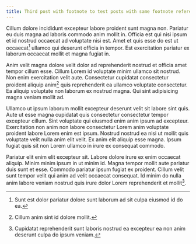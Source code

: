 ```yaml
---
title: Third post with footnote to test posts with same footnote reference.
---
```


Cillum dolore incididunt excepteur labore proident sunt magna non. Pariatur eu duis magna ad laboris commodo anim mollit in. Officia est qui nisi ipsum et id nostrud occaecat ad voluptate nisi est. Amet et quis esse do est ut occaecat[^1] ullamco qui deserunt officia in tempor. Est exercitation pariatur ex laborum occaecat mollit et magna fugiat in.

Anim velit magna dolore velit dolor ad reprehenderit nostrud et officia amet tempor cillum esse. Cillum Lorem id voluptate minim ullamco sit nostrud. Non enim exercitation velit aute. Consectetur cupidatat consectetur proident aliquip anim[^2] quis reprehenderit ea ullamco voluptate consectetur. Ea aliquip voluptate non laborum ex nostrud magna. Qui sint adipisicing magna veniam mollit ad.

Ullamco ut ipsum laborum mollit excepteur deserunt velit sit labore sint quis. Aute ut esse magna cupidatat quis consectetur consectetur tempor excepteur cillum. Sint voluptate qui eiusmod enim anim ipsum ad excepteur. Exercitation non anim non labore consectetur Lorem anim voluptate proident labore Lorem enim est ipsum. Nostrud nostrud ea nisi ut mollit quis voluptate velit nulla anim elit velit. Ex anim elit aliquip esse magna. Ipsum fugiat quis sit non Lorem ullamco in irure ex consequat commodo.

Pariatur elit enim elit excepteur sit. Labore dolore irure ex enim occaecat aliquip. Minim minim ipsum in ut minim id. Magna tempor mollit aute pariatur duis sunt et esse. Commodo pariatur ipsum fugiat ex proident. Cillum velit sunt tempor velit qui anim ad velit occaecat consequat. Id minim do nulla anim labore veniam nostrud quis irure dolor Lorem reprehenderit et mollit[^3].

[^1]: Sunt est dolor pariatur dolore sunt laborum ad sit culpa eiusmod id do ea.
[^2]: Cillum anim sint id dolore mollit.
[^3]: Cupidatat reprehenderit sunt laboris nostrud ea excepteur ea non anim deserunt culpa do ipsum veniam.
